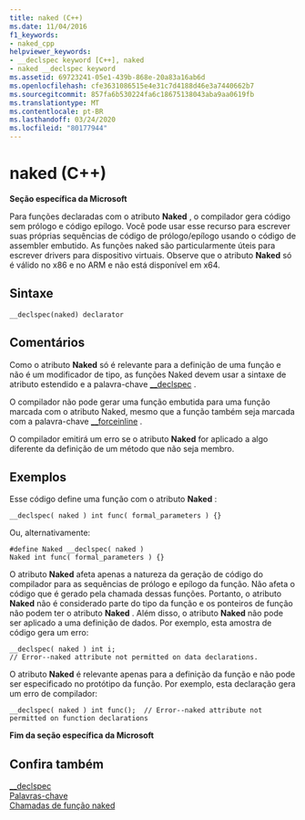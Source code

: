 ```yaml
---
title: naked (C++)
ms.date: 11/04/2016
f1_keywords:
- naked_cpp
helpviewer_keywords:
- __declspec keyword [C++], naked
- naked __declspec keyword
ms.assetid: 69723241-05e1-439b-868e-20a83a16ab6d
ms.openlocfilehash: cfe3631086515e4e31c7d4188d46e3a7440662b7
ms.sourcegitcommit: 857fa6b530224fa6c18675138043aba9aa0619fb
ms.translationtype: MT
ms.contentlocale: pt-BR
ms.lasthandoff: 03/24/2020
ms.locfileid: "80177944"
---
```

# <a name="naked-c"></a>naked (C++)

**Seção específica da Microsoft**

Para funções declaradas com o atributo **Naked** , o compilador gera código sem prólogo e código epílogo. Você pode usar esse recurso para escrever suas próprias sequências de código de prólogo/epílogo usando o código de assembler embutido. As funções naked são particularmente úteis para escrever drivers para dispositivo virtuais.  Observe que o atributo **Naked** só é válido no x86 e no ARM e não está disponível em x64.

## <a name="syntax"></a>Sintaxe

```
__declspec(naked) declarator
```

## <a name="remarks"></a>Comentários

Como o atributo **Naked** só é relevante para a definição de uma função e não é um modificador de tipo, as funções Naked devem usar a sintaxe de atributo estendido e a palavra-chave [__declspec](../cpp/declspec.md) .

O compilador não pode gerar uma função embutida para uma função marcada com o atributo Naked, mesmo que a função também seja marcada com a palavra-chave [__forceinline](inline-functions-cpp.md) .

O compilador emitirá um erro se o atributo **Naked** for aplicado a algo diferente da definição de um método que não seja membro.

## <a name="examples"></a>Exemplos

Esse código define uma função com o atributo **Naked** :

```
__declspec( naked ) int func( formal_parameters ) {}
```

Ou, alternativamente:

```
#define Naked __declspec( naked )
Naked int func( formal_parameters ) {}
```

O atributo **Naked** afeta apenas a natureza da geração de código do compilador para as sequências de prólogo e epílogo da função. Não afeta o código que é gerado pela chamada dessas funções. Portanto, o atributo **Naked** não é considerado parte do tipo da função e os ponteiros de função não podem ter o atributo **Naked** . Além disso, o atributo **Naked** não pode ser aplicado a uma definição de dados. Por exemplo, esta amostra de código gera um erro:

```
__declspec( naked ) int i;
// Error--naked attribute not permitted on data declarations.
```

O atributo **Naked** é relevante apenas para a definição da função e não pode ser especificado no protótipo da função. Por exemplo, esta declaração gera um erro de compilador:

```
__declspec( naked ) int func();  // Error--naked attribute not permitted on function declarations
```

**Fim da seção específica da Microsoft**

## <a name="see-also"></a>Confira também

[__declspec](../cpp/declspec.md)<br/>
[Palavras-chave](../cpp/keywords-cpp.md)<br/>
[Chamadas de função naked](../cpp/naked-function-calls.md)
